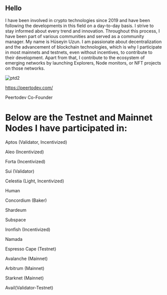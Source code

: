 ## Hello

I have been involved in crypto technologies since 2019 and have been following the developments in this field on a day-to-day basis. 
I strive to stay informed about every trend and innovation. Throughout this process, I have been part of various communities and served as a community manager. My name is Hüseyin Uzun. 
I am passionate about decentralization and the advancement of blockchain technologies, which is why I participate in most mainnets and testnets, even without incentives, to contribute to their development. Apart from that, I contribute to the ecosystem of emerging networks by launching Explorers, Node monitors, or NFT projects on those networks.


![ptd2](https://github.com/huseyin33/huseyin33/assets/72567591/378a5f74-d7ad-4baa-8189-eb8316dec7a5)

https://peertodev.com/

Peertodev Co-Founder

# Below are the Testnet and Mainnet Nodes I have participated in:

Aptos (Validator, Incentivized)

Aleo (Incentivized)

Forta (Incentivized)

Sui (Validator)

Celestia (Light, Incentivized)

Human

Concordium (Baker)

Shardeum

Subspace

Ironfish (Incentivized)

Namada

Espresso Cape (Testnet)

Avalanche (Mainnet)

Arbitrum (Mainnet)

Starknet (Mainnet)

Avail(Validator-Testnet)



